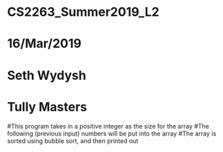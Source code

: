 # CS2263_Summer2019_L2
# 16/Mar/2019
# Seth Wydysh
# Tully Masters

#This program takes in a positive integer as the size for the array
#The following (previous input) numbers will be put into the array
#The array is sorted using bubble sort, and then printed out
